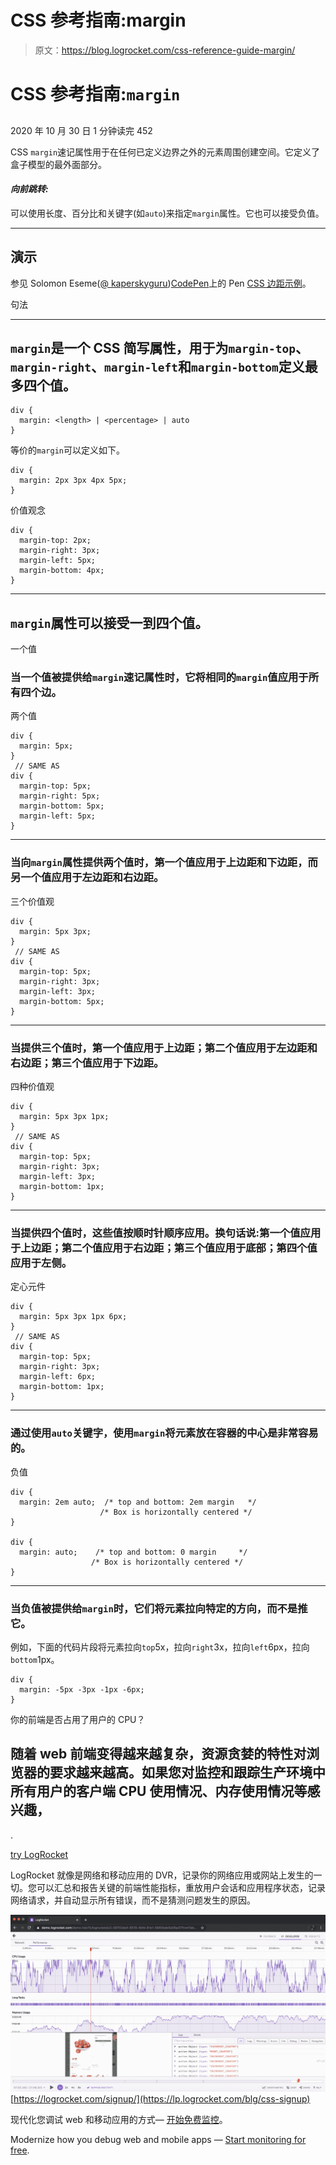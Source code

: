 # CSS 参考指南:margin 

> 原文：<https://blog.logrocket.com/css-reference-guide-margin/>

# CSS 参考指南:`margin`

## 

2020 年 10 月 30 日 1 分钟读完 452

CSS `margin`速记属性用于在任何已定义边界之外的元素周围创建空间。它定义了盒子模型的最外面部分。

#### *向前跳转:*

可以使用长度、百分比和关键字(如`auto`)来指定`margin`属性。它也可以接受负值。

* * *

## 演示

参见 Solomon Eseme([@ kaperskyguru](https://codepen.io/kaperskyguru))[CodePen](https://codepen.io)上的 Pen [CSS 边距示例](https://codepen.io/kaperskyguru/pen/XWKdVBb)。

句法

* * *

## `margin`是一个 CSS 简写属性，用于为`margin-top`、`margin-right`、`margin-left`和`margin-bottom`定义最多四个值。

```
div {
  margin: <length> | <percentage> | auto
}
```

等价的`margin`可以定义如下。

```
div {
  margin: 2px 3px 4px 5px;
}
```

价值观念

```
div {
  margin-top: 2px;
  margin-right: 3px;
  margin-left: 5px;
  margin-bottom: 4px;
}
```

* * *

## `margin`属性可以接受一到四个值。

一个值

### 当一个值被提供给`margin`速记属性时，它将相同的`margin`值应用于所有四个边。

两个值

```
div {
  margin: 5px;
}
 // SAME AS
div {
  margin-top: 5px;
  margin-right: 5px;
  margin-bottom: 5px;
  margin-left: 5px;
}
```

* * *

### 当向`margin`属性提供两个值时，第一个值应用于上边距和下边距，而另一个值应用于左边距和右边距。

三个价值观

```
div {
  margin: 5px 3px;
}
 // SAME AS
div {
  margin-top: 5px;
  margin-right: 3px;
  margin-left: 3px;
  margin-bottom: 5px;
}
```

* * *

### 当提供三个值时，第一个值应用于上边距；第二个值应用于左边距和右边距；第三个值应用于下边距。

四种价值观

```
div {
  margin: 5px 3px 1px;
}
 // SAME AS
div {
  margin-top: 5px;
  margin-right: 3px;
  margin-left: 3px;
  margin-bottom: 1px;
}
```

* * *

### 当提供四个值时，这些值按顺时针顺序应用。换句话说:第一个值应用于上边距；第二个值应用于右边距；第三个值应用于底部；第四个值应用于左侧。

定心元件

```
div {
  margin: 5px 3px 1px 6px;
}
 // SAME AS
div {
  margin-top: 5px;
  margin-right: 3px;
  margin-left: 6px;
  margin-bottom: 1px;
}
```

* * *

### 通过使用`auto`关键字，使用`margin`将元素放在容器的中心是非常容易的。

负值

```
div {
  margin: 2em auto;  /* top and bottom: 2em margin   */
                    /* Box is horizontally centered */
}

div {
  margin: auto;    /* top and bottom: 0 margin     */
                  /* Box is horizontally centered */
}
```

* * *

### 当负值被提供给`margin`时，它们将元素拉向特定的方向，而不是推它。

例如，下面的代码片段将元素拉向`top`5x，拉向`right`3x，拉向`left`6px，拉向`bottom`1px。

```
div {
  margin: -5px -3px -1px -6px;
}
```

你的前端是否占用了用户的 CPU？

## 随着 web 前端变得越来越复杂，资源贪婪的特性对浏览器的要求越来越高。如果您对监控和跟踪生产环境中所有用户的客户端 CPU 使用情况、内存使用情况等感兴趣，

.

[try LogRocket](https://lp.logrocket.com/blg/css-signup)

LogRocket 就像是网络和移动应用的 DVR，记录你的网络应用或网站上发生的一切。您可以汇总和报告关键的前端性能指标，重放用户会话和应用程序状态，记录网络请求，并自动显示所有错误，而不是猜测问题发生的原因。

[![LogRocket Dashboard Free Trial Banner](img/dacb06c713aec161ffeaffae5bd048cd.png)](https://lp.logrocket.com/blg/css-signup)[https://logrocket.com/signup/](https://lp.logrocket.com/blg/css-signup)

现代化您调试 web 和移动应用的方式— [开始免费监控](https://lp.logrocket.com/blg/css-signup)。

Modernize how you debug web and mobile apps — [Start monitoring for free](https://lp.logrocket.com/blg/css-signup).